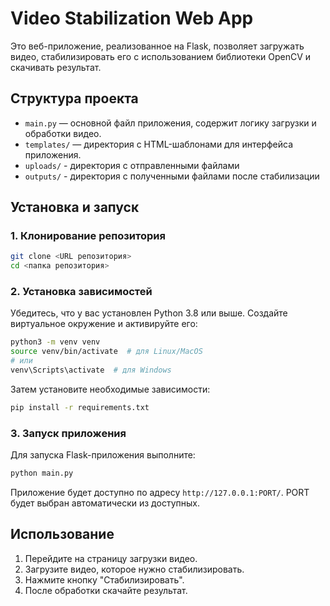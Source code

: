 
# Video Stabilization Web App

Это веб-приложение, реализованное на Flask, позволяет загружать видео, стабилизировать его с использованием библиотеки OpenCV и скачивать результат.

## Структура проекта

- `main.py` — основной файл приложения, содержит логику загрузки и обработки видео.
- `templates/` — директория с HTML-шаблонами для интерфейса приложения.
- `uploads/` - директория с отправленными файлами
- `outputs/` - директория с полученными файлами после стабилизации

## Установка и запуск

### 1. Клонирование репозитория

```bash
git clone <URL репозитория>
cd <папка репозитория>
```

### 2. Установка зависимостей

Убедитесь, что у вас установлен Python 3.8 или выше. Создайте виртуальное окружение и активируйте его:

```bash
python3 -m venv venv
source venv/bin/activate  # для Linux/MacOS
# или
venv\Scripts\activate  # для Windows
```

Затем установите необходимые зависимости:

```bash
pip install -r requirements.txt
```

### 3. Запуск приложения

Для запуска Flask-приложения выполните:

```bash
python main.py
```

Приложение будет доступно по адресу `http://127.0.0.1:PORT/`. PORT будет выбран автоматически из доступных.

## Использование

1. Перейдите на страницу загрузки видео.
2. Загрузите видео, которое нужно стабилизировать.
3. Нажмите кнопку "Стабилизировать".
4. После обработки скачайте результат.